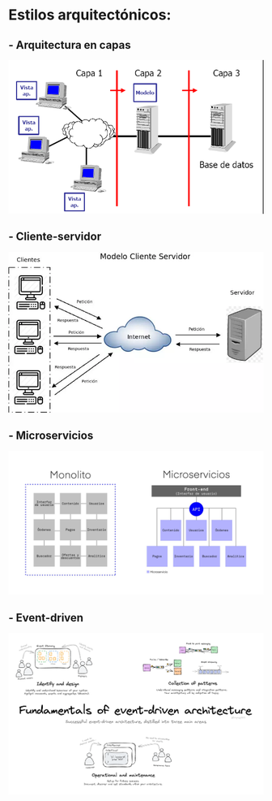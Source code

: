 # **Estilos arquitectónicos**:
##  - Arquitectura en capas
![Arquitectura de 3 capas](img/three_layers.webp)

## - Cliente-servidor
![Arquitectura Cliente-Servidor](img/diagrama-cliente-servidor.webp)

## - Microservicios
![Arquitectura de Microservicios](img/Featured_-_que_es_un_microservicio-2352715126.jpg)

## - Event-driven
![Arquitectura](img/fundamentals-of-eda-2539177042.png)
